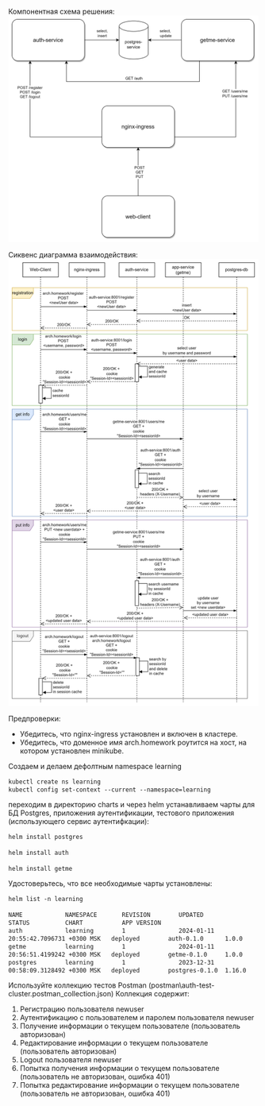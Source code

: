 Компонентная схема решения:
![component-scheme](./readme.assets/otus-5-components.png)

Сиквенс диаграмма взаимодействия:
![sequence-diagram](./readme.assets/otus-5-sequence.png)


Предпроверки:

- Убедитесь, что nginx-ingress установлен и включен в кластере.
- Убедитесь, что доменное имя arch.homework роутится на хост, на котором установлен minikube.


Создаем и делаем дефолтным namespace learning

```
kubectl create ns learning
kubectl config set-context --current --namespace=learning

```

переходим в директорию charts и через helm устанавливаем чарты для БД Postgres, приложения аутентификации, тестового приложения (использующего сервис аутентифкации):

```
helm install postgres

helm install auth

helm install getme 
```

Удостоверьтесь, что все необходимые чарты установлены:

```
helm list -n learning

NAME            NAMESPACE       REVISION        UPDATED                                 STATUS          CHART           APP VERSION
auth            learning        1               2024-01-11 20:55:42.7096731 +0300 MSK   deployed        auth-0.1.0      1.0.0
getme           learning        1               2024-01-11 20:56:51.4199242 +0300 MSK   deployed        getme-0.1.0     1.0.0
postgres        learning        1               2023-12-31 00:58:09.3128492 +0300 MSK   deployed        postgres-0.1.0  1.16.0
```

Используйте коллекцию тестов Postman (postman\auth-test-cluster.postman_collection.json)
Коллекция содержит:
1. Регистрацию пользователя newuser
2. Аутентификацию с пользователем и паролем пользователя newuser
3. Получение информации о текущем пользователе (пользователь авторизован)
4. Редактирование информации о текущем пользователе (пользователь авторизован)
5. Logout пользователя newuser
6. Попытка получения информации о текущем пользователе (пользователь не авторизован, ошибка 401)
7. Попытка редактирование информации о текущем пользователе (пользователь не авторизован, ошибка 401)

